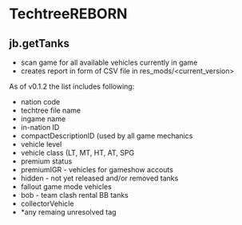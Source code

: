 # TechtreeREBORN

## jb.getTanks
- scan game for all available vehicles currently in game
- creates report in form of CSV file in res_mods/<current_version>

As of v0.1.2 the list includes following:
- nation code
- techtree file name
- ingame name
- in-nation ID
- compactDescriptionID (used by all game mechanics
- vehicle level
- vehicle class (LT, MT, HT, AT, SPG
- premium status
- premiumIGR - vehicles for gameshow accouts
- hidden - not yet released and/or removed tanks
- fallout game mode vehicles
- bob - team clash rental BB tanks
- collectorVehicle
- *any remaing unresolved tag